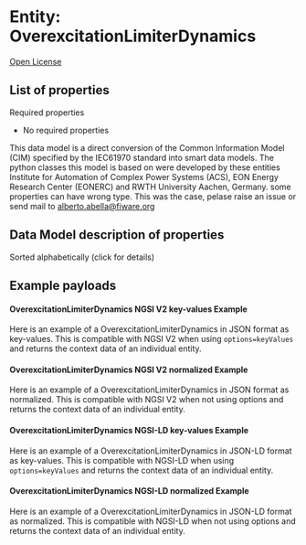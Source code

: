 Entity: OverexcitationLimiterDynamics  
=====================================  
[Open License](https://github.com/smart-data-models//dataModel.EnergyCIM/blob/master/OverexcitationLimiterDynamics/LICENSE.md)  

## List of properties  

Required properties  
- No required properties    
This data model is a direct conversion of the Common Information Model (CIM) specified by the IEC61970 standard into smart data models. The python classes this model is based on were developed by these entities Institute for Automation of Complex Power Systems (ACS), EON Energy Research Center (EONERC) and RWTH University Aachen, Germany. some properties can have wrong type. This was the case, pelase raise an issue or send mail to alberto.abella@fiware.org  
## Data Model description of properties  
Sorted alphabetically (click for details)  
## Example payloads    
#### OverexcitationLimiterDynamics NGSI V2 key-values Example    
Here is an example of a OverexcitationLimiterDynamics in JSON format as key-values. This is compatible with NGSI V2 when  using `options=keyValues` and returns the context data of an individual entity.  
#### OverexcitationLimiterDynamics NGSI V2 normalized Example    
Here is an example of a OverexcitationLimiterDynamics in JSON format as normalized. This is compatible with NGSI V2 when not using options and returns the context data of an individual entity.  
#### OverexcitationLimiterDynamics NGSI-LD key-values Example    
Here is an example of a OverexcitationLimiterDynamics in JSON-LD format as key-values. This is compatible with NGSI-LD when  using `options=keyValues` and returns the context data of an individual entity.  
#### OverexcitationLimiterDynamics NGSI-LD normalized Example    
Here is an example of a OverexcitationLimiterDynamics in JSON-LD format as normalized. This is compatible with NGSI-LD when not using options and returns the context data of an individual entity.  
